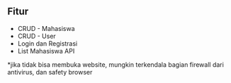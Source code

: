 
## Fitur

- CRUD - Mahasiswa
- CRUD - User
- Login dan Registrasi
- List Mahasiswa API


*jika tidak bisa membuka website, mungkin terkendala bagian firewall dari antivirus, dan safety browser
